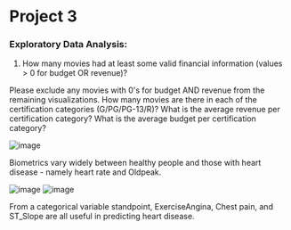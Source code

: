 # Project 3
 
### Exploratory Data Analysis:

1) How many movies had at least some valid financial information (values > 0 for budget OR revenue)?


Please exclude any movies with 0's for budget AND revenue from the remaining visualizations.
How many movies are there in each of the certification categories (G/PG/PG-13/R)?
What is the average revenue per certification category?
What is the average budget per certification category?


![image](https://github.com/Richard-Shimada/Project-3/blob/main/Data/pie.png)

Biometrics vary widely between healthy people and those with heart disease - namely heart rate and Oldpeak.


![image](https://github.com/Richard-Shimada/Project-2/blob/main/catplot.png)
![image](https://github.com/Richard-Shimada/Project-2/blob/main/catplot2.png)

From a categorical variable standpoint, ExerciseAngina, Chest pain, and ST_Slope are all useful in predicting heart disease.
